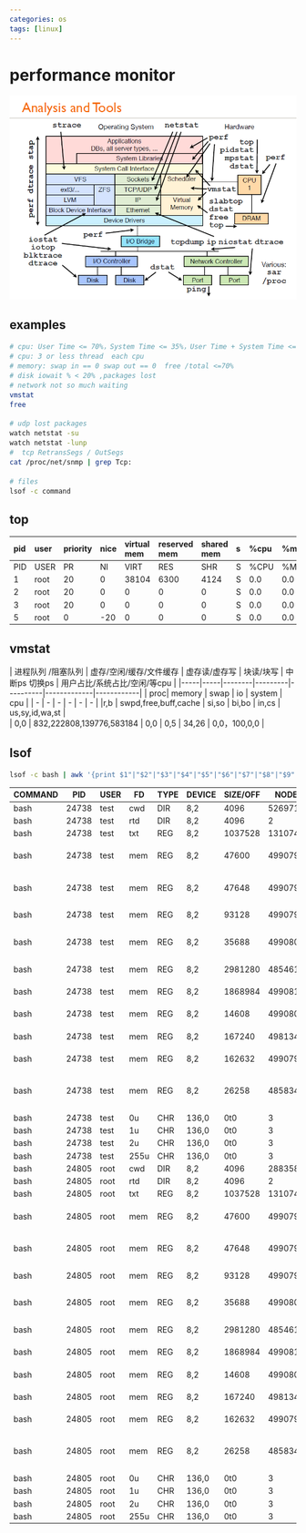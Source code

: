```yaml
---
categories: os
tags: [linux]    
---
```


# performance monitor
![monitor_tools_linux](/assets/img/monitor_tools_linux.jpg)

## examples
```sh
# cpu: User Time <= 70%，System Time <= 35%，User Time + System Time <= 70%
# cpu: 3 or less thread  each cpu
# memory: swap in == 0 swap out == 0  free /total <=70%	
# disk iowait % < 20% ,packages lost
# network not so much waiting 
vmstat 
free

# udp lost packages
watch netstat -su
watch netstat -lunp
#  tcp RetransSegs / OutSegs
cat /proc/net/snmp | grep Tcp:

# files
lsof -c command
```


## top
 
| pid  | user | priority | nice | virtual mem | reserved mem | shared mem | s | %cpu | %mem | total time | command |
| :- | :- | :- | :- | :- | :- | :- | :- | :- | :- | :- | :- |
| PID | USER | PR | NI | VIRT  | RES  | SHR  | S |  %CPU |%MEM |  TIME+   | COMMAND      | 
|  1  | root | 20 |  0 |  38104| 6300 |  4124| S |  0.0  | 0.0 |  1:30.51 | systemd      |                                                                                                                   
|  2  | root | 20 |  0 |      0|  0   |   0  | S |  0.0  | 0.0 |  0:00.44 | kthreadd     |                                                                                                                  
|  3  | root | 20 |  0 |      0|  0   |   0  | S |  0.0  | 0.0 |  0:14.70 | ksoftirqd/0  |                                                                                                               
|  5  | root |  0 |-20 |      0|  0   |   0  | S |  0.0  | 0.0 |  0:00.00 | kworker/0:0H |        

## vmstat

| 进程队列 /阻塞队列 | 虚存/空闲/缓存/文件缓存 | 虚存读/虚存写 | 块读/块写 | 中断ps 切换ps | 用户占比/系统占比/空闲/等cpu |
|-----|-----|--------|---------|----------|-------------|------------|
| proc| memory | swap | io | system | cpu |
| - | - | - | - | - | - |
|r,b | swpd,free,buff,cache | si,so |   bi,bo  | in,cs | us,sy,id,wa,st |        
| 0,0 | 832,222808,139776,583184 | 0,0 | 0,5 | 34,26 | 0,0，100,0,0 |

## lsof
```sh
lsof -c bash | awk '{print $1"|"$2"|"$3"|"$4"|"$5"|"$6"|"$7"|"$8"|"$9"|"}'
```

COMMAND|PID|USER|FD|TYPE|DEVICE|SIZE/OFF|NODE|NAME|
-|-|-|-|-|-|-|-|-|
bash|24738|test|cwd|DIR|8,2|4096|526971|/home/test|
bash|24738|test|rtd|DIR|8,2|4096|2|/|
bash|24738|test|txt|REG|8,2|1037528|131074|/bin/bash|
bash|24738|test|mem|REG|8,2|47600|4990794|/lib/x86_64-linux-gnu/libnss_files-2.23.so|
bash|24738|test|mem|REG|8,2|47648|4990797|/lib/x86_64-linux-gnu/libnss_nis-2.23.so|
bash|24738|test|mem|REG|8,2|93128|4990790|/lib/x86_64-linux-gnu/libnsl-2.23.so|
bash|24738|test|mem|REG|8,2|35688|4990803|/lib/x86_64-linux-gnu/libnss_compat-2.23.so|
bash|24738|test|mem|REG|8,2|2981280|4854619|/usr/lib/locale/locale-archive|
bash|24738|test|mem|REG|8,2|1868984|4990813|/lib/x86_64-linux-gnu/libc-2.23.so|
bash|24738|test|mem|REG|8,2|14608|4990802|/lib/x86_64-linux-gnu/libdl-2.23.so|
bash|24738|test|mem|REG|8,2|167240|4981342|/lib/x86_64-linux-gnu/libtinfo.so.5.9|
bash|24738|test|mem|REG|8,2|162632|4990791|/lib/x86_64-linux-gnu/ld-2.23.so|
bash|24738|test|mem|REG|8,2|26258|4858348|/usr/lib/x86_64-linux-gnu/gconv/gconv-modules.cache|
bash|24738|test|0u|CHR|136,0|0t0|3|/dev/pts/0|
bash|24738|test|1u|CHR|136,0|0t0|3|/dev/pts/0|
bash|24738|test|2u|CHR|136,0|0t0|3|/dev/pts/0|
bash|24738|test|255u|CHR|136,0|0t0|3|/dev/pts/0|
bash|24805|root|cwd|DIR|8,2|4096|2883585|/root|
bash|24805|root|rtd|DIR|8,2|4096|2|/|
bash|24805|root|txt|REG|8,2|1037528|131074|/bin/bash|
bash|24805|root|mem|REG|8,2|47600|4990794|/lib/x86_64-linux-gnu/libnss_files-2.23.so|
bash|24805|root|mem|REG|8,2|47648|4990797|/lib/x86_64-linux-gnu/libnss_nis-2.23.so|
bash|24805|root|mem|REG|8,2|93128|4990790|/lib/x86_64-linux-gnu/libnsl-2.23.so|
bash|24805|root|mem|REG|8,2|35688|4990803|/lib/x86_64-linux-gnu/libnss_compat-2.23.so|
bash|24805|root|mem|REG|8,2|2981280|4854619|/usr/lib/locale/locale-archive|
bash|24805|root|mem|REG|8,2|1868984|4990813|/lib/x86_64-linux-gnu/libc-2.23.so|
bash|24805|root|mem|REG|8,2|14608|4990802|/lib/x86_64-linux-gnu/libdl-2.23.so|
bash|24805|root|mem|REG|8,2|167240|4981342|/lib/x86_64-linux-gnu/libtinfo.so.5.9|
bash|24805|root|mem|REG|8,2|162632|4990791|/lib/x86_64-linux-gnu/ld-2.23.so|
bash|24805|root|mem|REG|8,2|26258|4858348|/usr/lib/x86_64-linux-gnu/gconv/gconv-modules.cache|
bash|24805|root|0u|CHR|136,0|0t0|3|/dev/pts/0|
bash|24805|root|1u|CHR|136,0|0t0|3|/dev/pts/0|
bash|24805|root|2u|CHR|136,0|0t0|3|/dev/pts/0|
bash|24805|root|255u|CHR|136,0|0t0|3|/dev/pts/0|